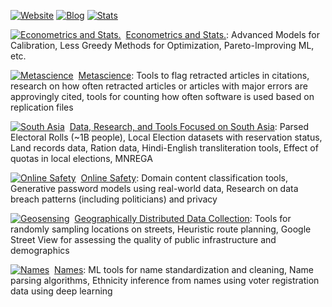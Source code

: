 [![Website](https://img.shields.io/badge/Website-gsood.com-4063D8?style=flat)](https://gsood.com)
[![Blog](https://img.shields.io/badge/Blog-gojiberries.io-7B2D26?style=flat)](https://gojiberries.io)
[![Stats](https://img.shields.io/badge/Stats-GitHub-3A3F58?style=flat&logo=github)](https://github.com/gojiplus/allstar/blob/main/stats.md)

[![Econometrics and Stats.](https://github.com/finite-sample.png?size=15)](https://github.com/finite-sample) &nbsp;[Econometrics and Stats.](https://github.com/finite-sample): Advanced Models for Calibration, Less Greedy Methods for Optimization, Pareto-Improving ML, etc.

[![Metascience](https://github.com/recite.png?size=15)](https://github.com/recite) &nbsp;[Metascience](https://github.com/recite): Tools to flag retracted articles in citations, research on how often retracted articles or articles with major errors are approvingly cited, tools for counting how often software is used based on replication files

[![South Asia](https://github.com/in-rolls.png?size=15)](https://github.com/in-rolls/) &nbsp;[Data, Research, and Tools Focused on South Asia](https://github.com/in-rolls/): Parsed Electoral Rolls (~1B people), Local Election datasets with reservation status, Land records data, Ration data, Hindi-English transliteration tools, Effect of quotas in local elections, MNREGA

[![Online Safety](https://github.com/themains.png?size=15)](https://github.com/themains) &nbsp;[Online Safety](https://github.com/themains):  Domain content classification tools, Generative password models using real-world data, Research on data breach patterns (including politicians) and privacy

[![Geosensing](https://github.com/geosensing.png?size=15)](https://github.com/geosensing) &nbsp;[Geographically Distributed Data Collection](https://github.com/geosensing): Tools for randomly sampling locations on streets, Heuristic route planning, Google Street View for assessing the quality of public infrastructure and demographics

[![Names](https://github.com/appeler.png?size=15)](https://github.com/appeler) &nbsp;[Names](https://github.com/appeler): ML tools for name standardization and cleaning, Name parsing algorithms, Ethnicity inference from names using voter registration data using deep learning 
